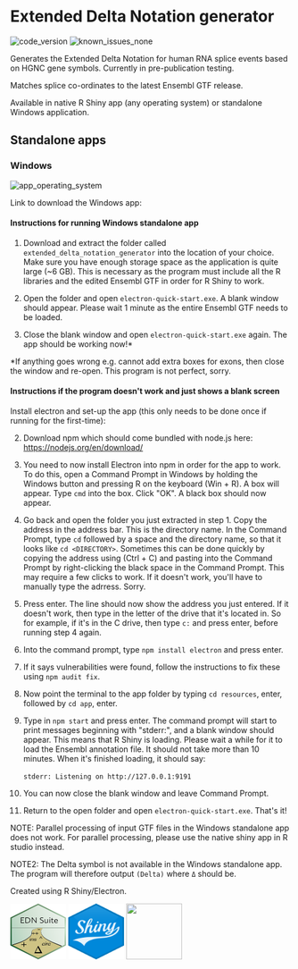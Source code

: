 # Extended Delta Notation generator

![code_version](https://img.shields.io/badge/version-pre--publication-ffb3b3) ![known_issues_none](https://img.shields.io/badge/known%20issues-none-success) 

Generates the Extended Delta Notation for human RNA splice events based on HGNC gene symbols. Currently in pre-publication testing.

Matches splice co-ordinates to the latest Ensembl GTF release.

Available in native R Shiny app (any operating system) or standalone Windows application.

## Standalone apps

### Windows

![app_operating_system](https://img.shields.io/badge/standalone-windows_10-a7e1fa)

Link to download the Windows app:

#### Instructions for running Windows standalone app

1. Download and extract the folder called `extended_delta_notation_generator` into the location of your choice. Make sure you have enough storage space as the application is quite large (~6 GB). This is necessary as the program must include all the R libraries and the edited Ensembl GTF in order for R Shiny to work.

2. Open the folder and open `electron-quick-start.exe`. A blank window should appear. Please wait 1 minute as the entire Ensembl GTF needs to be loaded. 

3. Close the blank window and open `electron-quick-start.exe` again. The app should be working now!*

*If anything goes wrong e.g. cannot add extra boxes for exons, then close the window and re-open. This program is not perfect, sorry.

#### Instructions if the program doesn't work and just shows a blank screen

Install electron and set-up the app (this only needs to be done once if running for the first-time):

2. Download npm which should come bundled with node.js here:
    https://nodejs.org/en/download/

3. You need to now install Electron into npm in order for the app to work. To do this, open a Command Prompt in Windows by holding the Windows button and pressing R on the keyboard (Win + R). A box will appear. Type `cmd` into the box. Click "OK". A black box should now appear.

4. Go back and open the folder you just extracted in step 1. Copy the address in the address bar. This is the directory name. In the Command Prompt, type `cd` followed by a space and the directory name, so that it looks like `cd <DIRECTORY>`. Sometimes this can be done quickly by copying the address using (Ctrl + C) and pasting into the Command Prompt by right-clicking the black space in the Command Prompt. This may require a few clicks to work. If it doesn't work, you'll have to manually type the adrress. Sorry.

5. Press enter. The line should now show the address you just entered. If it doesn't work, then type in the letter of the drive that it's located in. So for example, if it's in the C drive, then type `c:` and press enter, before running step 4 again.

6. Into the command prompt, type `npm install electron` and press enter.

7. If it says vulnerabilities were found, follow the instructions to fix these using `npm audit fix`.

8. Now point the terminal to the app folder by typing `cd resources`, enter, followed by `cd app`, enter.

9. Type in `npm start` and press enter. The command prompt will start to print messages beginning with "stderr:", and a blank window should appear. This means that R Shiny is loading.  Please wait a while for it to load the Ensembl annotation file. It should not take more than 10 minutes. When it's finished loading, it should say:

    `stderr:
    Listening on http://127.0.0.1:9191`

10. You can now close the blank window and leave Command Prompt.

11. Return to the open folder and open `electron-quick-start.exe`. That's it!

NOTE: Parallel processing of input GTF files in the Windows standalone app does not work. For parallel processing, please use the native shiny app in R studio instead.

NOTE2: The Delta symbol is not available in the Windows standalone app. The program will therefore output `(Delta)` where `Δ` should be.

Created using R Shiny/Electron.

<img src="https://github.com/angel-bee2018/2021_extended_delta_notation/blob/master/4x/hex_sticker.png" width="100" height="100" /> <img src="https://github.com/rstudio/hex-stickers/blob/master/SVG/shiny.svg" width="100" height="100" /> <img src="https://upload.wikimedia.org/wikipedia/commons/9/91/Electron_Software_Framework_Logo.svg" width="100" height="100" /> 

